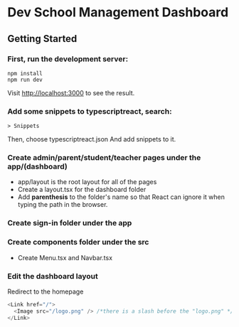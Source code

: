# Dev School Management Dashboard

## Getting Started

### First, run the development server:

```
npm install
npm run dev
```

  Visit [http://localhost:3000](http://localhost:3000) to see the result.

### Add some snippets to typescriptreact, search:
```
> Snippets
```
  Then, choose typescriptreact.json And add snippets to it.

### Create admin/parent/student/teacher pages under the app/(dashboard)

- app/layout is the root layout for all of the pages
- Create a layout.tsx for the dashboard folder
- Add **parenthesis** to the folder's name so that React can ignore it when typing the path in the browser.

### Create sign-in folder under the app
### Create components folder under the src
- Create Menu.tsx and Navbar.tsx
### Edit the dashboard layout
Redirect to the homepage
```js
<Link href="/">
  <Image src="/logo.png" /> /*there is a slash before the "logo.png" */
</Link>
```

